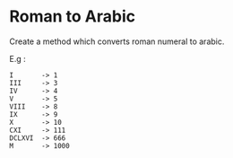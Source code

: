 # Roman to Arabic

Create a method which converts roman numeral to arabic.

E.g :

```
I       -> 1
III     -> 3
IV      -> 4
V       -> 5
VIII    -> 8
IX      -> 9
X       -> 10
CXI     -> 111
DCLXVI  -> 666
M       -> 1000
```